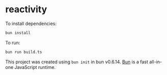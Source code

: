 # reactivity

To install dependencies:

```bash
bun install
```

To run:

```bash
bun run build.ts
```

This project was created using `bun init` in bun v0.6.14. [Bun](https://bun.sh) is a fast all-in-one JavaScript runtime.
